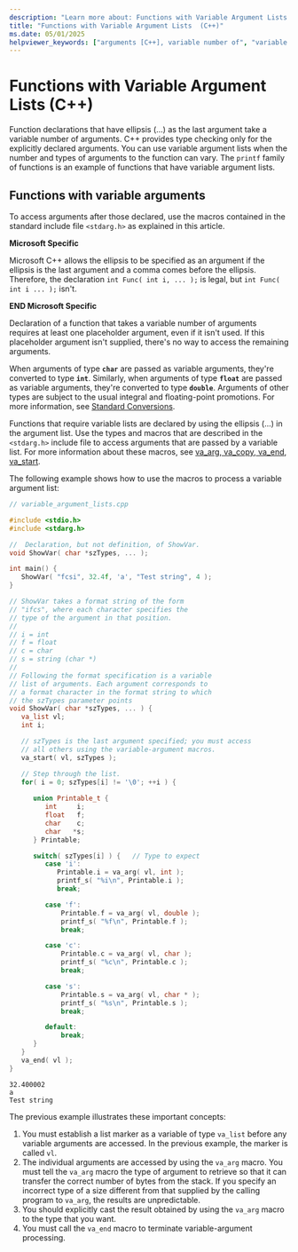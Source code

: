 ```yaml
---
description: "Learn more about: Functions with Variable Argument Lists  (C++)"
title: "Functions with Variable Argument Lists  (C++)"
ms.date: 05/01/2025
helpviewer_keywords: ["arguments [C++], variable number of", "variable argument lists", "declarators, functions", "argument lists [C++], variable number of", "declaring functions [C++], variables", "function calls, variable number of arguments"]
---
```

# Functions with Variable Argument Lists  (C++)

Function declarations that have ellipsis (...) as the last argument take a variable number of arguments. C++ provides type checking only for the explicitly declared arguments. You can use variable argument lists when the number and types of arguments to the function can vary. The `printf` family of functions is an example of functions that have variable argument lists.

## Functions with variable arguments

To access arguments after those declared, use the macros contained in the standard include file `<stdarg.h>` as explained in this article.

**Microsoft Specific**

Microsoft C++ allows the ellipsis to be specified as an argument if the ellipsis is the last argument and a comma comes before the ellipsis. Therefore, the declaration `int Func( int i, ... );` is legal, but `int Func( int i ... );` isn't.

**END Microsoft Specific**

Declaration of a function that takes a variable number of arguments requires at least one placeholder argument, even if it isn't used. If this placeholder argument isn't supplied, there's no way to access the remaining arguments.

When arguments of type **`char`** are passed as variable arguments, they're converted to type **`int`**. Similarly, when arguments of type **`float`** are passed as variable arguments, they're converted to type **`double`**. Arguments of other types are subject to the usual integral and floating-point promotions. For more information, see [Standard Conversions](standard-conversions.md).

Functions that require variable lists are declared by using the ellipsis (...) in the argument list. Use the types and macros that are described in the `<stdarg.h>` include file to access arguments that are passed by a variable list. For more information about these macros, see [va_arg, va_copy, va_end, va_start](../c-runtime-library/reference/va-arg-va-copy-va-end-va-start.md).

The following example shows how to use the macros to process a variable argument list:

```cpp
// variable_argument_lists.cpp

#include <stdio.h>
#include <stdarg.h>

//  Declaration, but not definition, of ShowVar.
void ShowVar( char *szTypes, ... );

int main() {
   ShowVar( "fcsi", 32.4f, 'a', "Test string", 4 );
}

// ShowVar takes a format string of the form
// "ifcs", where each character specifies the
// type of the argument in that position.
//
// i = int
// f = float
// c = char
// s = string (char *)
//
// Following the format specification is a variable
// list of arguments. Each argument corresponds to
// a format character in the format string to which
// the szTypes parameter points
void ShowVar( char *szTypes, ... ) {
   va_list vl;
   int i;

   // szTypes is the last argument specified; you must access
   // all others using the variable-argument macros.
   va_start( vl, szTypes );

   // Step through the list.
   for( i = 0; szTypes[i] != '\0'; ++i ) {
      
      union Printable_t {
         int     i;
         float   f;
         char    c;
         char   *s;
      } Printable;

      switch( szTypes[i] ) {   // Type to expect
         case 'i':
            Printable.i = va_arg( vl, int );
            printf_s( "%i\n", Printable.i );
            break;

         case 'f':
             Printable.f = va_arg( vl, double );
             printf_s( "%f\n", Printable.f );
             break;

         case 'c':
             Printable.c = va_arg( vl, char );
             printf_s( "%c\n", Printable.c );
             break;

         case 's':
             Printable.s = va_arg( vl, char * );
             printf_s( "%s\n", Printable.s );
             break;

         default:
             break;
      }
   }
   va_end( vl );
}
```

```Output
32.400002
a
Test string
```

The previous example illustrates these important concepts:

1. You must establish a list marker as a variable of type `va_list` before any variable arguments are accessed. In the previous example, the marker is called `vl`.
1. The individual arguments are accessed by using the `va_arg` macro. You must tell the `va_arg` macro the type of argument to retrieve so that it can transfer the correct number of bytes from the stack. If you specify an incorrect type of a size different from that supplied by the calling program to `va_arg`, the results are unpredictable.
1. You should explicitly cast the result obtained by using the `va_arg` macro to the type that you want.
1. You must call the `va_end` macro to terminate variable-argument processing.